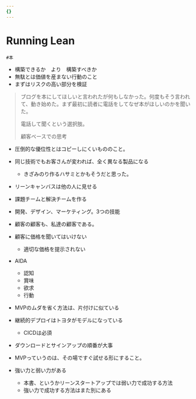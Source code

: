 ```yaml
---
{}
---
```

# Running Lean

`#本`

- 構築できるか　より　構築すべきか
- 無駄とは価値を産まない行動のこと
- まずはリスクの高い部分を検証

> ブログを本にしてほしいと言われたが何もしなかった。何度もそう言われて、動き始めた。まず最初に読者に電話をしてなぜ本がほしいのかを聞いた。
> 
> 電話して聞くという選択肢。
> 
> 顧客ベースでの思考

- 圧倒的な優位性とはコピーしにくいもののこと。
- 同じ技術でもお客さんが変われば、全く異なる製品になる
    - きざみのり作るハサミとかもそうだと思った。
- リーンキャンバスは他の人に見せる
- 課題チームと解決チームを作る
- 開発、デザイン、マーケティング。3つの技能
- 顧客の顧客も、私達の顧客である。
- 顧客に価格を聞いてはいけない
    - 適切な価格を提示されない
- AIDA
    - 認知
    - 賞味
    - 欲求
    - 行動
- MVPのムダを省く方法は、片付けに似ている
- 継続的デプロイはトヨタがモデルになっている
    - CICDは必須
- ダウンロードとサインアップの順番が大事
- MVPっていうのは、その場ですぐ試せる形にすること。

- 強い力と弱い力がある
    - 本書、というかリーンスタートアップでは弱い力で成功する方法
    - 強い力で成功する方法はまた別にある